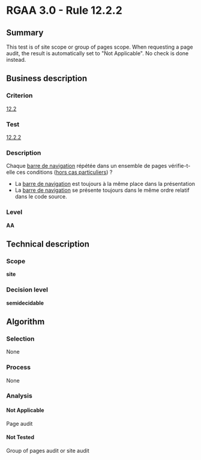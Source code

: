 # RGAA 3.0 -  Rule 12.2.2

## Summary

This test is of site scope or group of pages scope. When requesting a page audit, the result is automatically set to "Not Applicable". No check is done instead.

## Business description

### Criterion

[12.2](http://references.modernisation.gouv.fr/referentiel-technique-0#crit-12-2)

### Test

[12.2.2](http://references.modernisation.gouv.fr/referentiel-technique-0#test-12-2-2)

### Description

Chaque <a href="http://references.modernisation.gouv.fr/referentiel-technique-0#mBarreNav">barre de navigation</a> r&eacute;p&eacute;t&eacute;e dans un ensemble de pages v&eacute;rifie-t-elle ces conditions (<a href="http://references.modernisation.gouv.fr/referentiel-technique-0#cpCrit12-" title="Cas particuliers pour le crit&egrave;re 12.2">hors cas particuliers</a>) ? 
 
 *  La <a href="http://references.modernisation.gouv.fr/referentiel-technique-0#mBarreNav">barre de navigation</a> est toujours &agrave; la m&ecirc;me place dans la pr&eacute;sentation  
 *  La <a href="http://references.modernisation.gouv.fr/referentiel-technique-0#mBarreNav">barre de navigation</a> se pr&eacute;sente toujours dans le m&ecirc;me ordre relatif dans le code source.  


### Level

**AA**

## Technical description

### Scope

**site**

### Decision level

**semidecidable**

## Algorithm

### Selection

None

### Process

None

### Analysis

#### Not Applicable

Page audit 

#### Not Tested

Group of pages audit or site audit

